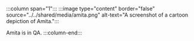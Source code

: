 :::column span="1":::
:::image type="content" border="false" source="../../shared/media/amita.png" alt-text="A screenshot of a cartoon depiction of Amita.":::

Amita is in QA.
:::column-end:::
